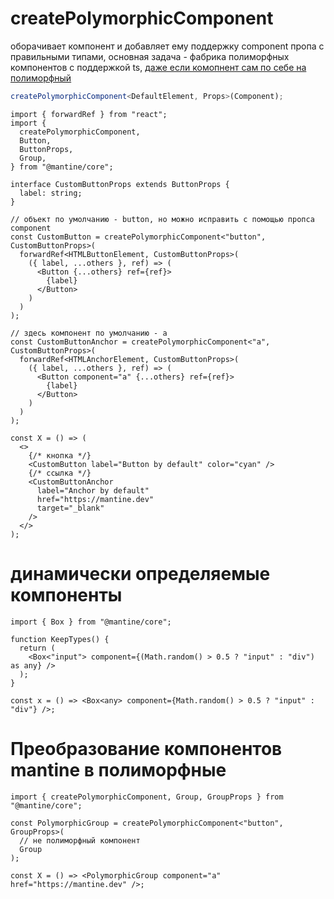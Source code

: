 # createPolymorphicComponent

оборачивает компонент и добавляет ему поддержку component пропа с правильными типами, основная задача - фабрика полиморфных компонентов с поддержкой ts, [даже если комопнент сам по себе на полиморфный](#преобразование-компонентов-mantine-в-полиморфные)

```ts
createPolymorphicComponent<DefaultElement, Props>(Component);
```

```tsx
import { forwardRef } from "react";
import {
  createPolymorphicComponent,
  Button,
  ButtonProps,
  Group,
} from "@mantine/core";

interface CustomButtonProps extends ButtonProps {
  label: string;
}

// объект по умолчанию - button, но можно исправить с помощью пропса component
const CustomButton = createPolymorphicComponent<"button", CustomButtonProps>(
  forwardRef<HTMLButtonElement, CustomButtonProps>(
    ({ label, ...others }, ref) => (
      <Button {...others} ref={ref}>
        {label}
      </Button>
    )
  )
);

// здесь компонент по умолчанию - a
const CustomButtonAnchor = createPolymorphicComponent<"a", CustomButtonProps>(
  forwardRef<HTMLAnchorElement, CustomButtonProps>(
    ({ label, ...others }, ref) => (
      <Button component="a" {...others} ref={ref}>
        {label}
      </Button>
    )
  )
);

const X = () => (
  <>
    {/* кнопка */}
    <CustomButton label="Button by default" color="cyan" />
    {/* ссылка */}
    <CustomButtonAnchor
      label="Anchor by default"
      href="https://mantine.dev"
      target="_blank"
    />
  </>
);
```

# динамически определяемые компоненты

```tsx
import { Box } from "@mantine/core";

function KeepTypes() {
  return (
    <Box<"input"> component={(Math.random() > 0.5 ? "input" : "div") as any} />
  );
}

const x = () => <Box<any> component={Math.random() > 0.5 ? "input" : "div"} />;
```

# Преобразование компонентов mantine в полиморфные

```tsx
import { createPolymorphicComponent, Group, GroupProps } from "@mantine/core";

const PolymorphicGroup = createPolymorphicComponent<"button", GroupProps>(
  // не полиморфный компонент
  Group
);

const X = () => <PolymorphicGroup component="a" href="https://mantine.dev" />;
```
